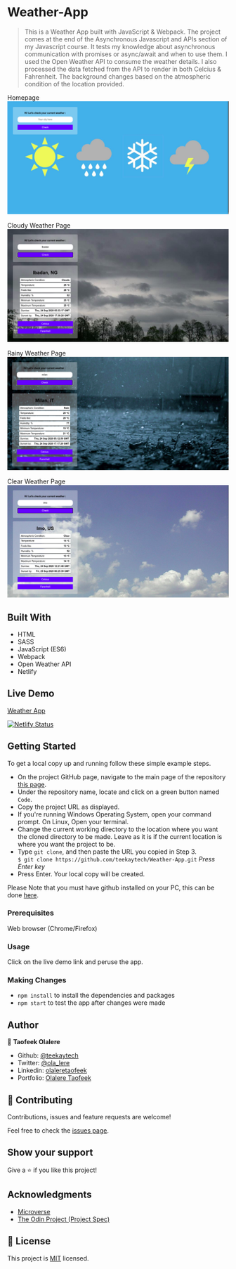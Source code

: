# Weather-App

> This is a Weather App built with JavaScript &amp; Webpack. The project comes at the end of the Asynchronous Javascript and APIs section of my Javascript course. It tests my knowledge about asynchronous communication with promises or async/await and when to use them. I used the Open Weather API to consume the weather details. I also processed the data fetched from the API to render in both Celcius & Fahrenheit. The background changes based on the atmospheric condition of the location provided.

Homepage
![Landing page](src/assets/images/screenshots/first.png)

Cloudy Weather Page
![cloud page](src/assets/images/screenshots/second.png)

Rainy Weather Page
![Rain page](src/assets/images/screenshots/third.png)

Clear Weather Page
![Clear page](src/assets/images/screenshots/forth.png)

## Built With

- HTML
- SASS
- JavaScript (ES6)
- Webpack
- Open Weather API
- Netlify

## Live Demo

<a href="https://wappjs.netlify.app/" target="_blank">Weather App</a>

[![Netlify Status](https://api.netlify.com/api/v1/badges/b8136a23-0b02-4a8a-b0e5-281e6adf9653/deploy-status)](https://app.netlify.com/sites/wappjs/deploys)

## Getting Started

To get a local copy up and running follow these simple example steps.

- On the project GitHub page, navigate to the main page of the repository [this page](https://github.com/teekaytech/Weather-App.git).
- Under the repository name, locate and click on a green button named `Code`.
- Copy the project URL as displayed.
- If you're running Windows Operating System, open your command prompt. On Linux, Open your terminal.
- Change the current working directory to the location where you want the cloned directory to be made. Leave as it is if the current location is where you want the project to be.
- Type `git clone`, and then paste the URL you copied in Step 3.<br>
  `$ git clone https://github.com/teekaytech/Weather-App.git` <em>Press Enter key</em><br>
- Press Enter. Your local copy will be created.

Please Note that you must have github installed on your PC, this can be done [here](https://gist.github.com/derhuerst/1b15ff4652a867391f03).

### Prerequisites

Web browser (Chrome/Firefox)

### Usage

Click on the live demo link and peruse the app.

### Making Changes

- `npm install` to install the dependencies and packages
- `npm start` to test the app after changes were made

## Author

👤 **Taofeek Olalere**

- Github: [@teekaytech](https://github.com/teekaytech)
- Twitter: [@ola_lere](https://twitter.com/ola_lere)
- Linkedin: [olaleretaofeek](https://linkedin.com/in/olaleretaofeek)
- Portfolio: [Olalere Taofeek](https://teekaytech.github.io/olaleretaofeek/)

## 🤝 Contributing

Contributions, issues and feature requests are welcome!

Feel free to check the [issues page](issues/).

## Show your support

Give a ⭐️ if you like this project!

## Acknowledgments

- [Microverse](https://.microverse.org/)
- [The Odin Project (Project Spec)](https://www.theodinproject.com/courses/javascript/lessons/weather-app)

## 📝 License

This project is [MIT](lic.url) licensed.
